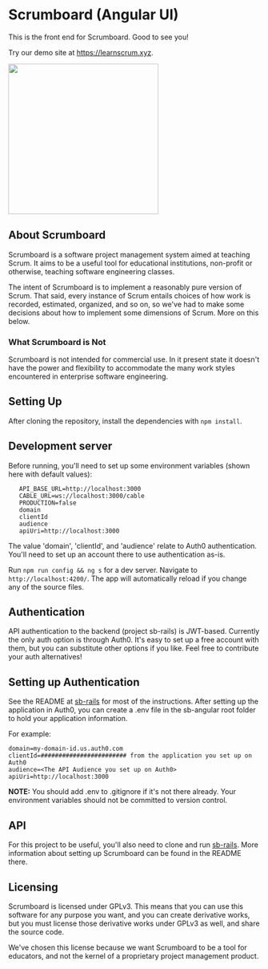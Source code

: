 # Scrumboard (Angular UI)

This is the front end for Scrumboard. Good to see you!

Try our demo site at https://learnscrum.xyz.

<img src="https://user-images.githubusercontent.com/311305/111650396-a1f97580-87db-11eb-9dad-bc284b2120b8.png" height="300px">

## About Scrumboard

Scrumboard is a software project management system aimed at teaching Scrum. It aims to be a useful tool for educational institutions, non-profit or otherwise, teaching software engineering classes.

The intent of Scrumboard is to implement a reasonably pure version of Scrum. That said, every instance of Scrum entails choices of how work is recorded, estimated, organized, and so on, so we've had to make some decisions about how to implement some dimensions of Scrum. More on this below.

### What Scrumboard is Not 

Scrumboard is not intended for commercial use. In it present state it doesn't have the power and flexibility to accommodate the many work styles encountered in enterprise software engineering.

## Setting Up

After cloning the repository, install the dependencies with `npm install`.

## Development server

Before running, you'll need to set up some environment variables (shown here with default values):

```
   API_BASE_URL=http://localhost:3000
   CABLE_URL=ws://localhost:3000/cable
   PRODUCTION=false
   domain
   clientId
   audience
   apiUri=http://localhost:3000
```

The value 'domain', 'clientId', and 'audience' relate to Auth0 authentication. You'll need to set up an account there to use authentication as-is.

Run `npm run config && ng s` for a dev server. Navigate to `http://localhost:4200/`. The app will automatically reload if you change any of the source files.

## Authentication

API authentication to the backend (project sb-rails) is JWT-based. Currently the only auth option is through Auth0. It's easy to set up a free account with them, but you can substitute other options if you like. Feel free to contribute your auth alternatives!

## Setting up Authentication

See the README at [sb-rails](https://github.com/rileypb/sb-rails) for most of the instructions. After setting up the application in Auth0, you can create a .env file in the sb-angular root folder to hold your application information.

For example:
```
domain=my-domain-id.us.auth0.com 
clientId=######################## from the application you set up on Auth0
audience=<The API Audience you set up on Auth0>
apiUri=http://localhost:3000
```

**NOTE:** You should add .env to .gitignore if it's not there already. Your environment variables should not be committed to version control.

## API

For this project to be useful, you'll also need to clone and run [sb-rails](https://github.com/rileypb/sb-rails). More information about setting up Scrumboard can be found in the README there. 

## Licensing

Scrumboard is licensed under GPLv3. This means that you can use this software for any purpose you want, and you can create derivative works, but you must license those derivative works under GPLv3 as well, and share the source code.

We've chosen this license because we want Scrumboard to be a tool for educators, and not the kernel of a proprietary project management product.
